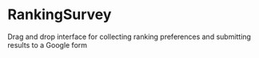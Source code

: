 # RankingSurvey
Drag and drop interface for collecting ranking preferences and submitting results to a Google form
